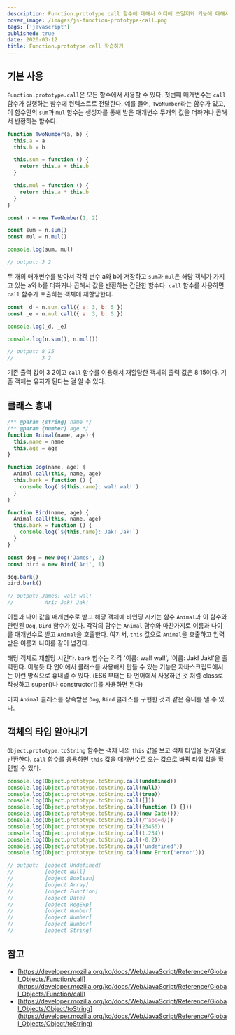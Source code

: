 ```yaml
---
description: Function.prototype.call 함수에 대해서 어디에 쓰일지와 기능에 대해서 알아보고 사용해보기
cover_image: /images/js-function-prototype-call.png
tags: ['javascript']
published: true
date: 2020-03-12
title: Function.prototype.call 학습하기
---
```


## 기본 사용

`Function.prototype.call`은 모든 함수에서 사용할 수 있다. 첫번째 매개변수는 `call` 함수가 실행하는 함수에 컨텍스트로 전달한다. 예를 들어, `TwoNumber`라는 함수가 있고, 이 함수안의 `sum`과 `mul` 함수는 생성자를 통해 받은 매개변수 두개의 값을 더하거나 곱해서 반환하는 함수다.

```js
function TwoNumber(a, b) {
  this.a = a
  this.b = b

  this.sum = function () {
    return this.a + this.b
  }

  this.mul = function () {
    return this.a * this.b
  }
}

const n = new TwoNumber(1, 2)

const sum = n.sum()
const mul = n.mul()

console.log(sum, mul)

// output: 3 2
```

두 개의 매개변수를 받아서 각각 변수 a와 b에 저장하고 `sum`과 `mul`은 해당 객체가 가지고 있는 a와 b를 더하거나 곱해서 값을 반환하는 간단한 함수다. `call` 함수를 사용하면 `call` 함수가 호출하는 객체에 재할당한다.

```js
const _d = n.sum.call({ a: 3, b: 5 })
const _e = n.mul.call({ a: 3, b: 5 })

console.log(_d, _e)

console.log(n.sum(), n.mul())

// output: 8 15
//         3 2
```

기존 출력 값이 3 2이고 `call` 함수를 이용해서 재할당한 객체의 출력 값은 8 15이다. 기존 객체는 유지가 된다는 걸 알 수 있다.

## 클래스 흉내

```js
/** @param {string} name */
/** @param {number} age */
function Animal(name, age) {
  this.name = name
  this.age = age
}

function Dog(name, age) {
  Animal.call(this, name, age)
  this.bark = function () {
    console.log(`${this.name}: wal! wal!`)
  }
}

function Bird(name, age) {
  Animal.call(this, name, age)
  this.bark = function () {
    console.log(`${this.name}: Jak! Jak!`)
  }
}

const dog = new Dog('James', 2)
const bird = new Bird('Ari', 1)

dog.bark()
bird.bark()

// output: James: wal! wal!
//          Ari: Jak! Jak!
```

이름과 나이 값을 매개변수로 받고 해당 객체에 바인딩 시키는 함수 `Animal`과 이 함수와 관련된 `Dog`, `Bird` 함수가 있다. 각각의 함수는 `Animal` 함수와 마찬가지로 이름과 나이를 매개변수로 받고 `Animal`을 호출한다. 여기서, `this` 값으로 `Animal`을 호출하고 입력받은 이름과 나이를 같이 넘긴다.

해당 객체로 재할당 시킨다. `bark` 함수는 각각 '이름: wal! wal!', '이름: Jak! Jak!'을 출력한다. 이렇듯 타 언어에서 클래스를 사용해서 만들 수 있는 기능은 자바스크립트에서는 이런 방식으로 흉내낼 수 있다. (ES6 부터는 타 언어에서 사용하던 것 처럼 class로 작성하고 super()나 constructor()를 사용하면 된다)

마치 `Animal` 클래스를 상속받은 `Dog`, `Bird` 클래스를 구현한 것과 같은 흉내를 낼 수 있다.

## 객체의 타입 알아내기

`Object.prototype.toString` 함수는 객체 내의 `this` 값을 보고 객체 타입을 문자열로 반환한다. `call` 함수를 응용하면 `this` 값을 매개변수로 오는 값으로 바꿔 타입 값을 확인할 수 있다.

```js
console.log(Object.prototype.toString.call(undefined))
console.log(Object.prototype.toString.call(null))
console.log(Object.prototype.toString.call(true))
console.log(Object.prototype.toString.call([]))
console.log(Object.prototype.toString.call(function () {}))
console.log(Object.prototype.toString.call(new Date()))
console.log(Object.prototype.toString.call(/^abc+d/))
console.log(Object.prototype.toString.call(23455))
console.log(Object.prototype.toString.call(1.234))
console.log(Object.prototype.toString.call(-0.2))
console.log(Object.prototype.toString.call('undefined'))
console.log(Object.prototype.toString.call(new Error('error')))

// output:  [object Undefined]
//          [object Null]
//          [object Boolean]
//          [object Array]
//          [object Function]
//          [object Date]
//          [object RegExp]
//          [object Number]
//          [object Number]
//          [object Number]
//          [object String]
```

## 참고

- [https://developer.mozilla.org/ko/docs/Web/JavaScript/Reference/Global_Objects/Function/call](https://developer.mozilla.org/ko/docs/Web/JavaScript/Reference/Global_Objects/Function/call)
- [https://developer.mozilla.org/ko/docs/Web/JavaScript/Reference/Global_Objects/Object/toString](https://developer.mozilla.org/ko/docs/Web/JavaScript/Reference/Global_Objects/Object/toString)
